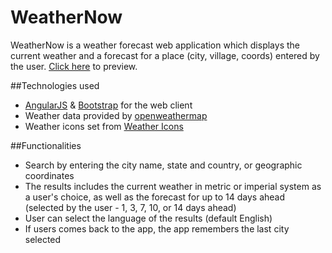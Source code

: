 # WeatherNow
WeatherNow is a weather forecast web application which  displays the current weather and a forecast for a place (city, village, coords) entered by the user.
[Click here](http://weathernow.surge.sh) to preview.

##Technologies used

* [AngularJS](http://www.angularjs.org) & [Bootstrap](http://getbootstrap.com) for the web client
* Weather data provided by [openweathermap](http://openweathermap.org)
* Weather icons set from [Weather Icons](http://erikflowers.github.io/weather-icons/)

##Functionalities

* Search by entering the city name, state and country, or geographic coordinates
* The results includes the current weather in metric or imperial system as a user's choice, as well as the forecast for up to 14 days ahead (selected by the user - 1, 3, 7, 10, or 14 days ahead)
* User can select the language of the results (default English)
* If users comes back to the app, the app remembers the last city selected
